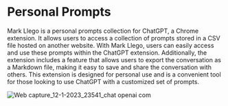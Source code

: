 # Personal Prompts

Mark Llego is a personal prompts collection for ChatGPT, a Chrome extension. It allows users to access a collection of prompts stored in a CSV file hosted on another website. With Mark Llego, users can easily access and use these prompts within the ChatGPT extension. Additionally, the extension includes a feature that allows users to export the conversation as a Markdown file, making it easy to save and share the conversation with others. This extension is designed for personal use and is a convenient tool for those looking to use ChatGPT with a customized set of prompts.

![Web capture_12-1-2023_23541_chat openai com](https://user-images.githubusercontent.com/111579522/211890083-e9b4ba99-2ae3-4e8b-901b-165592599ad8.jpeg)
